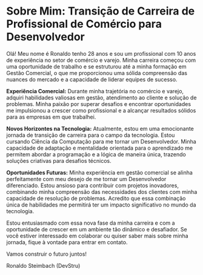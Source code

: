 # Sobre Mim: Transição de Carreira de Profissional de Comércio para Desenvolvedor

Olá! Meu nome é Ronaldo tenho 28 anos e sou um profissional com 10 anos de experiência no setor de comércio e varejo. Minha carreira começou com uma oportunidade de trabalho e se estruturou até a minha formação em Gestão Comercial, o que me proporcionou uma sólida compreensão das nuances do mercado e a capacidade de liderar equipes de sucesso.

**Experiência Comercial:**
Durante minha trajetória no comércio e varejo, adquiri habilidades valiosas em gestão, atendimento ao cliente e solução de problemas. Minha paixão por superar desafios e encontrar oportunidades me impulsionou a crescer como profissional e a alcançar resultados sólidos para as empresas em que trabalhei.

**Novos Horizontes na Tecnologia:**
Atualmente, estou em uma emocionante jornada de transição de carreira para o campo da tecnologia. Estou cursando Ciência da Computação para me tornar um Desenvolvedor. Minha capacidade de adaptação e mentalidade orientada para o aprendizado me permitem abordar a programação e a lógica de maneira única, trazendo soluções criativas para desafios técnicos.

**Oportunidades Futuras:**
Minha experiência em gestão comercial se alinha perfeitamente com meu desejo de me tornar um Desenvolvedor diferenciado. Estou ansioso para contribuir com projetos inovadores, combinando minha compreensão das necessidades dos clientes com minha capacidade de resolução de problemas. Acredito que essa combinação única de habilidades me permitirá ter um impacto significativo no mundo da tecnologia.

Estou entusiasmado com essa nova fase da minha carreira e com a oportunidade de crescer em um ambiente tão dinâmico e desafiador. Se você estiver interessado em colaborar ou quiser saber mais sobre minha jornada, fique à vontade para entrar em contato.

Vamos construir o futuro juntos!

Ronaldo Steimbach (DevStru)



